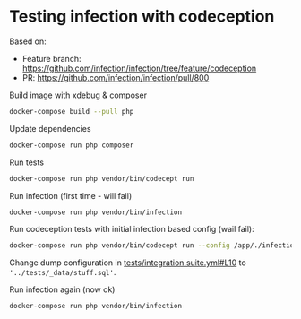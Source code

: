 # Testing infection with codeception

Based on: 

* Feature branch: https://github.com/infection/infection/tree/feature/codeception
* PR: https://github.com/infection/infection/pull/800

Build image with xdebug & composer

```bash
docker-compose build --pull php
```

Update dependencies

```bash
docker-compose run php composer
```

Run tests

```bash
docker-compose run php vendor/bin/codecept run
```

Run infection (first time - will fail)

```bash
docker-compose run php vendor/bin/infection
```

Run codeception tests with initial infection based config (wail fail):

```bash
docker-compose run php vendor/bin/codecept run --config /app/./infection/codeception.initial.infection.yml --coverage-phpunit codeception-coverage-xml --xml /app/./infection/junit.xml
```

Change dump configuration in [tests/integration.suite.yml#L10](./tests/integration.suite.yml) to ```'../tests/_data/stuff.sql'```.

Run infection again (now ok)

```bash
docker-compose run php vendor/bin/infection
```
